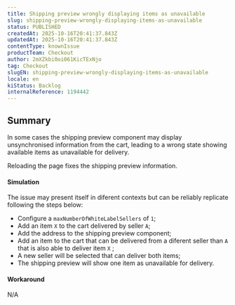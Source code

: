 ```yaml
---
title: Shipping preview wrongly displaying items as unavailable
slug: shipping-preview-wrongly-displaying-items-as-unavailable
status: PUBLISHED
createdAt: 2025-10-16T20:41:37.843Z
updatedAt: 2025-10-16T20:41:37.843Z
contentType: knownIssue
productTeam: Checkout
author: 2mXZkbi0oi061KicTExNjo
tag: Checkout
slugEN: shipping-preview-wrongly-displaying-items-as-unavailable
locale: en
kiStatus: Backlog
internalReference: 1194442
---
```


## Summary


In some cases the shipping preview component may display unsynchronised information from the cart, leading to a wrong state showing available items as unavailable for delivery.

Reloading the page fixes the shipping preview information.


#### Simulation


The issue may present itself in diferent contexts but can be reliably replicate following the steps below:

- Configure a `maxNumberOfWhiteLabelSellers` of `1`;
- Add an item `X` to the cart delivered by seller `A`;
- Add the address to the shipping preview component;
- Add an item to the cart that can be delivered from a diferent seller than `A` that is also able to deliver item `X` ;
- A new seller will be selected that can deliver both items;
- The shipping preview will show one item as unavailable for delivery.


#### Workaround


N/A



